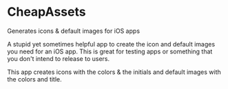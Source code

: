 CheapAssets
===========

Generates icons &amp; default images for iOS apps

A stupid yet sometimes helpful app to create the icon and default images you
need for an iOS app. This is great for testing apps or something that you don't
intend to release to users.

This app creates icons with the colors & the initials and default images with the 
colors and title.


